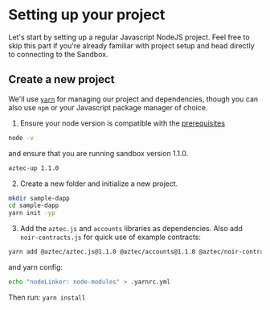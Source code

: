 # Setting up your project

Let's start by setting up a regular Javascript NodeJS project. Feel free to skip this part if you're already familiar with project setup and head directly to connecting to the Sandbox.

## Create a new project

We'll use [`yarn`](https://yarnpkg.com/) for managing our project and dependencies, though you can also use `npm` or your Javascript package manager of choice.

1. Ensure your node version is compatible with the [prerequisites](../../../../getting_started.md#prerequisites)

```sh
node -v
```

and ensure that you are running sandbox version 1.1.0.

```bash
aztec-up 1.1.0
```

2. Create a new folder and initialize a new project.

```sh
mkdir sample-dapp
cd sample-dapp
yarn init -yp
```

3. Add the `aztec.js` and `accounts` libraries as dependencies. Also add `noir-contracts.js` for quick use of example contracts:

```sh
yarn add @aztec/aztec.js@1.1.0 @aztec/accounts@1.1.0 @aztec/noir-contracts.js@1.1.0
```

and yarn config:

```sh
echo "nodeLinker: node-modules" > .yarnrc.yml
```

Then run: `yarn install`
